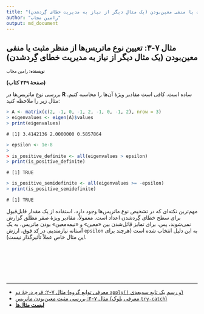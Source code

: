```yaml
---
title: "مثال ۷-۳: تعیین نوع ماتریس‌ها از  منظر مثبت یا منفی معین‌بودن (یک مثال دیگر از نیاز به مدیریت خطای گِردشدن)"
author: "رامین مجاب"
output: md_document
---
```

##  مثال ۷-۳: تعیین نوع ماتریس‌ها از  منظر مثبت یا منفی معین‌بودن (یک مثال دیگر از نیاز به مدیریت خطای گِردشدن)
<p style='font-size: 0.8em;'><b>نویسنده:</b> <span>رامین مجاب</span></p>

**(صفحهٔ ۲۴۹ کتاب)**

بررسی نوع ماتریس‌ها در **R** ساده است. کافی است مقادیر ویژهٔ آن‌ها را محاسبه کنیم. مثال زیر را ملاحظه کنید:

``` r
> A <- matrix(c(2, -1, 0, -1, 2, -1, 0, -1, 2), nrow = 3)
> eigenvalues <- eigen(A)$values
> print(eigenvalues)
```

```
# [1] 3.4142136 2.0000000 0.5857864
```

``` r
> epsilon <- 1e-8
> 
> is_positive_definite <- all(eigenvalues > epsilon)
> print(is_positive_definite)
```

```
# [1] TRUE
```

``` r
> is_positive_semidefinite <- all(eigenvalues >= -epsilon)
> print(is_positive_semidefinite)
```

```
# [1] TRUE
```
مهم‌ترین نکته‌ای که در تشخیص نوع ماتریس‌ها وجود دارد، استفاده از یک مقدار قابل‌قبول برای سطح خطای گِردشدن اعداد است. معمولاً، مقادیر ویژهٔ صفر مطلق گزارش نمی‌شوند، پس، برای تمایز قائل‌شدن بین «معین» و «نیمه‌معین» بودن ماتریس، به یک آستانه نیازمندیم. در کد فوق، ارزش `epsilon` به این دلیل انتخاب شده است (هرچند برای این مثال خاص عملاً تأثیرگذار نیست).
 


<p style='margin-bottom:3cm;'></p><hr/>

- [مثال ۷-۲: فرم درجهٔ دو (معرفی توابع گروه `apply()` و رسم یک تابع سه‌بعدی)](matrix_book_fa_example7.2.html)
- [مثال ۷-۴: بررسی مثبت معین‌بودن ماتریس (معرفی بلوک `try-catch`)](matrix_book_fa_example7.4.html)
- [<b>لیست مثال‌ها</b>](matrix_book_fa.html)
